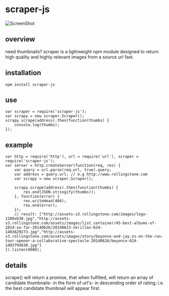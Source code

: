 # scraper-js
![ScreenShot](https://raw.githubusercontent.com/jasonaibrahim/scraper/master/raw/510.jpg)

overview
-----------
need thumbnails? scraper is a lightweight npm module designed to return high quality and highly relevant images from a source url fast. 

installation
------------  
	npm install scraper-js

use
------------
	var scraper = require('scraper-js');
	var scrapy = new scraper.Scraper();
	scrapy.scrape(address).then(function(thumbs) {
		console.log(thumbs);
	});

example
------------
	var http = require('http'), url = require('url'), scraper = require('scraper-js');
	var server = http.createServer(function(req, res) {
		var query = url.parse(req.url, true).query;
		var address = query.url; // e.g http://www.rollingstone.com
		var scrapy = new scraper.Scraper();
		
		scrapy.scrape(address).then(function(thumbs) {
			res.end(JSON.stringify(thumbs));
		}, function(error) {
			res.writeHead(404);
			res.end(error);
		});
		// result: ["http://assets-s3.rollingstone.com/images/logo-1200x630.jpg","http://assets-s3.rollingstone.com/assets/images/list_container/45-best-albums-of-2014-so-far-20140626/20140623-skrillex-624-1403629273.jpg","http://assets-s3.rollingstone.com/assets/images/story/beyonce-and-jay-zs-on-the-run-tour-opener-a-collaborative-spectacle-20140626/beyonce-624-1403794830.jpg"]
	}).listen(8080);

details
------------
scrape() will return a promise, that when fulfilled, will return an array of candidate thumbnails- in the form of url's- in descending order of rating; i.e. the best candidate thumbnail will appear first. 
